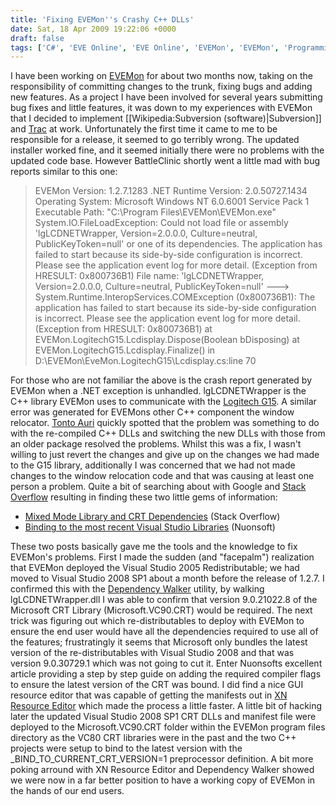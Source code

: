 ```yaml
---
title: 'Fixing EVEMon''s Crashy C++ DLLs'
date: Sat, 18 Apr 2009 19:22:06 +0000
draft: false
tags: ['C#', 'EVE Online', 'EVE Online', 'EVEMon', 'EVEMon', 'Programming', 'Visual Studio']
---
```


I have been working on [EVEMon](http://evemon.battleclinic.com/) for about two months now, taking on the responsibility of committing changes to the trunk, fixing bugs and adding new features. As a project I have been involved for several years submitting bug fixes and little features, it was down to my experiences with EVEMon that I decided to implement \[\[Wikipedia:Subversion (software)|Subversion\]\] and [Trac](http://trac.edgewall.org/) at work. Unfortunately the first time it came to me to be responsible for a release, it seemed to go terribly wrong. The updated installer worked fine, and it seemed initially there were no problems with the updated code base. However BattleClinic shortly went a little mad with bug reports similar to this one:

> EVEMon Version: 1.2.7.1283 .NET Runtime Version: 2.0.50727.1434 Operating System: Microsoft Windows NT 6.0.6001 Service Pack 1 Executable Path: "C:\\Program Files\\EVEMon\\EVEMon.exe" System.IO.FileLoadException: Could not load file or assembly 'lgLCDNETWrapper, Version=2.0.0.0, Culture=neutral, PublicKeyToken=null' or one of its dependencies. The application has failed to start because its side-by-side configuration is incorrect. Please see the application event log for more detail. (Exception from HRESULT: 0x800736B1) File name: 'lgLCDNETWrapper, Version=2.0.0.0, Culture=neutral, PublicKeyToken=null' ---> System.Runtime.InteropServices.COMException (0x800736B1): The application has failed to start because its side-by-side configuration is incorrect. Please see the application event log for more detail. (Exception from HRESULT: 0x800736B1) at EVEMon.LogitechG15.Lcdisplay.Dispose(Boolean bDisposing) at EVEMon.LogitechG15.Lcdisplay.Finalize() in D:\\EVEMon\\EveMon.LogitechG15\\Lcdisplay.cs:line 70

For those who are not familiar the above is the crash report generated by EVEMon when a .NET exception is unhandled. lgLCDNETWrapper is the C++ library EVEMon uses to communicate with the [Logitech G15](http://www.logitech.com/index.cfm/keyboards/keyboard/devices/3498&cl=US,EN). A similar error was generated for EVEMons other C++ component the window relocator. [Tonto Auri](http://www.battleclinic.com/forum/index.php?action=profile;u=23955) quickly spotted that the problem was something to do with the re-compiled C++ DLLs and switching the new DLLs with those from an older package resolved the problems. Whilst this was a fix, I wasn't willing to just revert the changes and give up on the changes we had made to the G15 library, additionally I was concerned that we had not made changes to the window relocation code and that was causing at least one person a problem. Quite a bit of searching about with Google and [Stack Overflow](http://stackoverflow.com/) resulting in finding these two little gems of information:

*   [Mixed Mode Library and CRT Dependencies](http://stackoverflow.com/questions/230715/mixed-mode-library-and-crt-dependencies-help) (Stack Overflow)
*   [Binding to the most recent Visual Studio Libraries](http://www.nuonsoft.com/blog/2008/10/29/binding-to-the-most-recent-visual-studio-libraries/) (Nuonsoft)

These two posts basically gave me the tools and the knowledge to fix EVEMon's problems. First I made the sudden (and "facepalm") realization that EVEMon deployed the Visual Studio 2005 Redistributable; we had moved to Visual Studio 2008 SP1 about a month before the release of 1.2.7. I confirmed this with the [Dependency Walker](http://www.dependencywalker.com/) utility, by walking lgLCDNETWrapper.dll I was able to confirm that version 9.0.21022.8 of the Microsoft CRT Library (Microsoft.VC90.CRT) would be required. The next trick was figuring out which re-distributables to deploy with EVEMon to ensure the end user would have all the dependencies required to use all of the features; frustratingly it seems that Microsoft only bundles the latest version of the re-distributables with Visual Studio 2008 and that was version 9.0.30729.1 which was not going to cut it. Enter Nuonsofts excellent article providing a step by step guide on adding the required compiler flags to ensure the latest version of the CRT was bound. I did find a nice GUI resource editor that was capable of getting the manifests out in [XN Resource Editor](http://www.wilsonc.demon.co.uk/d10resourceeditor.htm) which made the process a little faster. A little bit of hacking later the updated Visual Studio 2008 SP1 CRT DLLs and manifest file were deployed to the Microsoft.VC90.CRT folder within the EVEMon program files directory as the VC80 CRT libraries were in the past and the two C++ projects were setup to bind to the latest version with the \_BIND\_TO\_CURRENT\_CRT\_VERSION=1 preprocessor definition. A bit more poking arround with XN Resource Editor and Dependency Walker showed we were now in a far better position to have a working copy of EVEMon in the hands of our end users.